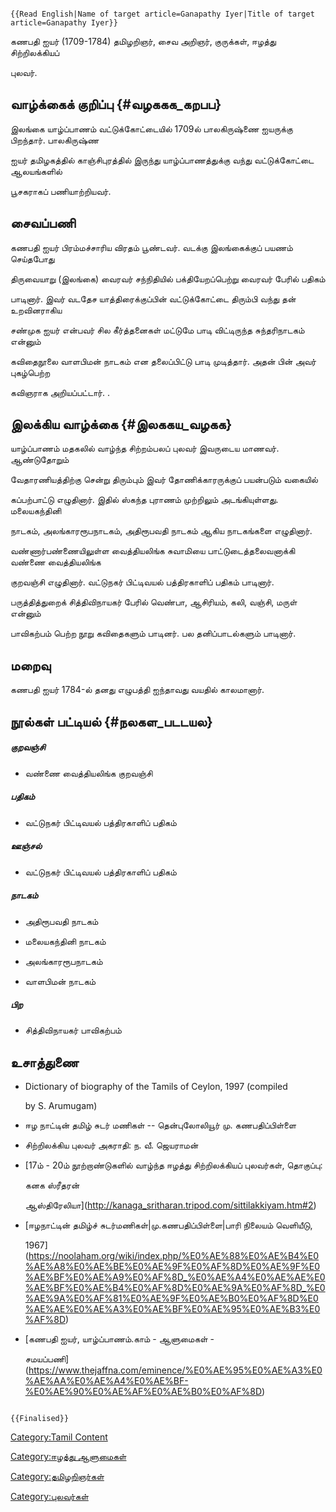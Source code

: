 ```{=mediawiki}
{{Read English|Name of target article=Ganapathy Iyer|Title of target article=Ganapathy Iyer}}
```
கணபதி ஐயர் (1709-1784) தமிழறிஞர், சைவ அறிஞர், குருக்கள், ஈழத்து சிற்றிலக்கியப்
புலவர்.

## வாழ்க்கைக் குறிப்பு {#வழககக_கறபப}

இலங்கை யாழ்ப்பாணம் வட்டுக்கோட்டையில் 1709ல் பாலகிருஷ்ணை ஐயருக்கு பிறந்தார். பாலகிருஷ்ண
ஐயர் தமிழகத்தில் காஞ்சிபுரத்தில் இருந்து யாழ்ப்பாணத்துக்கு வந்து வட்டுக்கோட்டை ஆலயங்களில்
பூசகராகப் பணியாற்றியவர்.

## சைவப்பணி

கணபதி ஐயர் பிரம்மச்சாரிய விரதம் பூண்டவர். வடக்கு இலங்கைக்குப் பயணம் செய்தபோது
திருவையாறு (இலங்கை) வைரவர் சந்நிதியில் பக்தியேறப்பெற்று வைரவர் பேரில் பதிகம்
பாடினார். இவர் வடதேச யாத்திரைக்குப்பின் வட்டுக்கோட்டை திரும்பி வந்து தன் உறவினராகிய
சண்முக ஐயர் என்பவர் சில கீர்த்தனைகள் மட்டுமே பாடி விட்டிருந்த சுந்தரிநாடகம் என்னும்
கவிதைநூலை வாளபிமன் நாடகம் என தலைப்பிட்டு பாடி முடித்தார். அதன் பின் அவர் புகழ்பெற்ற
கவிஞராக அறியப்பட்டார். .

## இலக்கிய வாழ்க்கை {#இலககய_வழகக}

யாழ்ப்பாணம் மதகலில் வாழ்ந்த சிற்றம்பலப் புலவர் இவருடைய மாணவர். ஆண்டுதோறும்
வேதாரணியத்திற்கு சென்று திரும்பும் இவர் தோணிக்காரருக்குப் பயன்படும் வகையில்
கப்பற்பாட்டு எழுதினார். இதில் ஸ்கந்த புராணம் முற்றிலும் அடங்கியுள்ளது. மலையகந்தினி
நாடகம், அலங்காரரூபநாடகம், அதிரூபவதி நாடகம் ஆகிய நாடகங்களை எழுதினார்.
வண்ணார்பண்ணையிலுள்ள வைத்தியலிங்க சுவாமியை பாட்டுடைத்தலைவனாக்கி வண்ணை வைத்தியலிங்க
குறவஞ்சி எழுதினார். வட்டுநகர் பிட்டிவயல் பத்திரகாளிப் பதிகம் பாடினார்.
பருத்தித்துறைக் சித்திவிநாயகர் பேரில் வெண்பா, ஆசிரியம், கலி, வஞ்சி, மருள் என்னும்
பாவிகற்பம் பெற்ற நூறு கவிதைகளும் பாடினர். பல தனிப்பாடல்களும் பாடினார்.

## மறைவு

கணபதி ஐயர் 1784-ல் தனது எழுபத்தி ஐந்தாவது வயதில் காலமானார்.

## நூல்கள் பட்டியல் {#நலகள_படடயல}

##### குறவஞ்சி

-   வண்ணை வைத்தியலிங்க குறவஞ்சி

##### பதிகம்

-   வட்டுநகர் பிட்டிவயல் பத்திரகாளிப் பதிகம்

##### ஊஞ்சல்

-   வட்டுநகர் பிட்டிவயல் பத்திரகாளிப் பதிகம்

##### நாடகம்

-   அதிரூபவதி நாடகம்
-   மலையகந்தினி நாடகம்
-   அலங்காரரூபநாடகம்
-   வாளபிமன் நாடகம்

##### பிற

-   சித்திவிநாயகர் பாவிகற்பம்

## உசாத்துணை

-   Dictionary of biography of the Tamils of Ceylon, 1997 (compiled
    by S. Arumugam)
-   ஈழ நாட்டின் தமிழ் சுடர் மணிகள் -- தென்புலோலியூர் மு. கணபதிப்பிள்ளை
-   சிற்றிலக்கிய புலவர் அகராதி: ந. வீ. ஜெயராமன்
-   [17ம் - 20ம் நூற்றாண்டுகளில் வாழ்ந்த ஈழத்து சிற்றிலக்கியப் புலவர்கள், தொகுப்பு:
    கனக ஸ்ரீதரன்
    ஆஸ்திரேலியா](http://kanaga_sritharan.tripod.com/sittilakkiyam.htm#2)
-   [ஈழநாட்டின் தமிழ்ச் சுடர்மணிகள்\|மு.கணபதிப்பிள்ளை\|பாரி நிலையம் வெளியீடு,
    1967](https://noolaham.org/wiki/index.php/%E0%AE%88%E0%AE%B4%E0%AE%A8%E0%AE%BE%E0%AE%9F%E0%AF%8D%E0%AE%9F%E0%AE%BF%E0%AE%A9%E0%AF%8D_%E0%AE%A4%E0%AE%AE%E0%AE%BF%E0%AE%B4%E0%AF%8D%E0%AE%9A%E0%AF%8D_%E0%AE%9A%E0%AF%81%E0%AE%9F%E0%AE%B0%E0%AF%8D%E0%AE%AE%E0%AE%A3%E0%AE%BF%E0%AE%95%E0%AE%B3%E0%AF%8D)
-   [கணபதி ஐயர், யாழ்ப்பாணம்.காம் - ஆளுமைகள் -
    சமயப்பணி](https://www.thejaffna.com/eminence/%E0%AE%95%E0%AE%A3%E0%AE%AA%E0%AE%A4%E0%AE%BF-%E0%AE%90%E0%AE%AF%E0%AE%B0%E0%AF%8D)

```{=mediawiki}
{{Finalised}}
```
[Category:Tamil Content](Category:Tamil_Content "wikilink")
[Category:ஈழத்து ஆளுமைகள்](Category:ஈழத்து_ஆளுமைகள் "wikilink")
[Category:தமிழறிஞர்கள்](Category:தமிழறிஞர்கள் "wikilink")
[Category:புலவர்கள்](Category:புலவர்கள் "wikilink")
